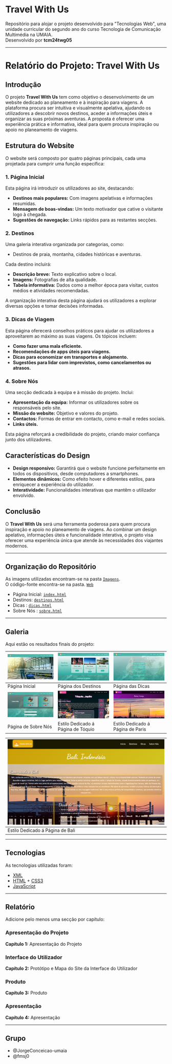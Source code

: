 # Travel With Us  

Repositório para alojar o projeto desenvolvido para "Tecnologias Web", uma unidade curricular do segundo ano do curso Tecnologia de Comunicação Multimédia na UMAIA.  
Desenvolvido por **tcm24twg05**

---

# Relatório do Projeto: Travel With Us

## Introdução
O projeto **Travel With Us** tem como objetivo o desenvolvimento de um website dedicado ao planeamento e à inspiração para viagens. A plataforma procura ser intuitiva e visualmente apelativa, ajudando os utilizadores a descobrir novos destinos, aceder a informações úteis e organizar as suas próximas aventuras. A proposta é oferecer uma experiência prática e informativa, ideal para quem procura inspiração ou apoio no planeamento de viagens.


## Estrutura do Website
O website será composto por quatro páginas principais, cada uma projetada para cumprir uma função específica:

### 1. Página Inicial
Esta página irá introduzir os utilizadores ao site, destacando:

- **Destinos mais populares:** Com imagens apelativas e informações resumidas.
- **Mensagem de boas-vindas:** Um texto motivador que cative o visitante logo à chegada.
- **Sugestões de navegação:** Links rápidos para as restantes secções.

### 2. Destinos
Uma galeria interativa organizada por categorias, como:

- Destinos de praia, montanha, cidades históricas e aventuras.

Cada destino incluirá:

- **Descrição breve:** Texto explicativo sobre o local.
- **Imagens:** Fotografias de alta qualidade.
- **Tabela informativa:** Dados como a melhor época para visitar, custos médios e atividades recomendadas.

A organização interativa desta página ajudará os utilizadores a explorar diversas opções e tomar decisões informadas.

### 3. Dicas de Viagem
Esta página oferecerá conselhos práticos para ajudar os utilizadores a aproveitarem ao máximo as suas viagens. Os tópicos incluem:

- **Como fazer uma mala eficiente.**
- **Recomendações de apps úteis para viagens.**
- **Dicas para economizar em transportes e alojamento.**
- **Sugestões para lidar com imprevistos, como cancelamentos ou atrasos.**

### 4. Sobre Nós
Uma secção dedicada à equipa e à missão do projeto. Inclui:

- **Apresentação da equipa:** Informar os utilizadores sobre os responsáveis pelo site.
- **Missão do website:** Objetivo e valores do projeto.
- **Contactos:** Formas de entrar em contacto, como e-mail e redes sociais.
- **Links úteis.**

Esta página reforçará a credibilidade do projeto, criando maior confiança junto dos utilizadores.

## Características do Design
- **Design responsivo:** Garantirá que o website funcione perfeitamente em todos os dispositivos, desde computadores a smartphones.
- **Elementos dinâmicos:** Como efeito hover e diferentes estilos, para enriquecer a experiência do utilizador.
- **Interatividade:** Funcionalidades interativas que mantêm o utilizador envolvido.

## Conclusão
O **Travel With Us** será uma ferramenta poderosa para quem procura inspiração e apoio no planeamento de viagens. Ao combinar um design apelativo, informações úteis e funcionalidade interativa, o projeto visa oferecer uma experiência única que atende às necessidades dos viajantes modernos.



---

## Organização do Repositório   

As imagens utilizadas encontram-se na pasta [`Imagens`](Web/Imagens).  
O código-fonte encontra-se na pasta. [`Web`](/Web) 
- Página Inicial: [`index.html`](Web/index.html)
- Destinos: [`destinos.html`](Web/destinos.html)
- Dicas : [`dicas.html`](Web/dicas.html)
- Sobre Nós : [`sobre.html`](Web/sobre.html)
---

## Galeria  

Aqui estão os resultados finais do projeto:

| ![Imagem 1](prints/print1.png)        | ![Imagem 2](prints/print2.png)        | ![Imagem 3](prints/print3.png)        |
|---------------------------------------|---------------------------------------|---------------------------------------|
| Página Inicial                        | Página dos Destinos                   | Página das Dicas                      |
| ![Imagem 4](prints/print4.png)        | ![Imagem 5](prints/print5.png)        | ![Imagem 6](prints/print6.png)        |
| Página de Sobre Nós                   | Estilo Dedicado á Página de Tóquio    | Estilo Dedicado á Página de Paris     |

| ![Imagem 7](prints/print7.png)        |
|---------------------------------------|
| Estilo Dedicado á Página de Bali    |



---

## Tecnologias  

As tecnologias utilizadas foram:  

- [XML](https://www.w3schools.com/xml/)  
- [HTML](https://www.w3schools.com/Html/) + [CSS3](https://www.w3schools.com/css/)  
- [JavaScript](https://www.w3schools.com/js/) 

---

## Relatório  

Adicione pelo menos uma secção por capítulo:  

### Apresentação do Projeto  
**Capítulo 1:** Apresentação do Projeto  

### Interface do Utilizador  
**Capítulo 2:** Protótipo e Mapa do Site da Interface do Utilizador  

### Produto  
**Capítulo 3:** Produto  

### Apresentação  
**Capítulo 4:** Apresentação  

---

## Grupo

- @JorgeConceicao-umaia
- @fmsj0
